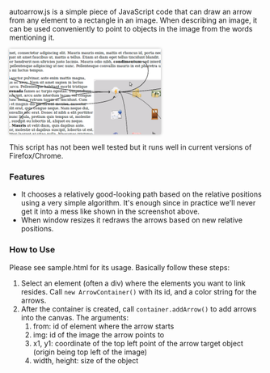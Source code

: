 autoarrow.js is a simple piece of JavaScript code that can draw an arrow from any element
to a rectangle in an image. When describing an image, it can be used conveniently to point to objects in the image from the words mentioning it.

<img src="https://github.com/qingbo/autoarrow.js/raw/master/screenshot.png" style="width:300px;box-shadow:rgba(0,0,0,0.3) 0 0 5px" />

This script has not been well tested but it runs well in current versions of Firefox/Chrome.

### Features

- It chooses a relatively good-looking path based on the relative positions using a very simple algorithm. It's enough since in practice we'll never get it into a mess like shown in the screenshot above.
- When window resizes it redraws the arrows based on new relative positions.

### How to Use

Please see sample.html for its usage. Basically follow these steps:

1. Select an element (often a div) where the elements you want to link resides. Call `new ArrowContainer()` with its id, and a color string for the arrows.
2. After the container is created, call `container.addArrow()` to add arrows into the canvas. The arguments:
    1. from: id of element where the arrow starts
    2. img: id of the image the arrow points to
    3. x1, y1: coordinate of the top left point of the arrow target object (origin being top left of the image)
    4. width, height: size of the object
